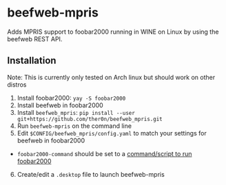 # beefweb-mpris

Adds MPRIS support to foobar2000 running in WINE on Linux by using the beefweb REST API.

## Installation

Note: This is currently only tested on Arch linux but should work on other distros

1. Install foobar2000: `yay -S foobar2000`
2. Install beefweb in foobar2000
3. Install `beefweb_mpris`: `pip install --user git+https://github.com/ther0n/beefweb_mpris.git`
4. Run `beefweb-mpris` on the command line
5. Edit `$CONFIG/beefweb_mpris/config.yaml` to match your settings for beefweb in foobar2000
  - `foobar2000-command` should be set to a [command/script to run foobar2000](https://aur.archlinux.org/cgit/aur.git/tree/foobar2000.sh?h=foobar2000)
6. Create/edit a `.desktop` file to launch beefweb-mpris
